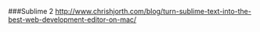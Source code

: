 ###Sublime 2
http://www.chrishjorth.com/blog/turn-sublime-text-into-the-best-web-development-editor-on-mac/  
